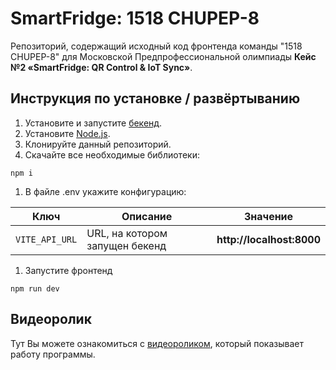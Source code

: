 # SmartFridge: 1518 CHUPEP-8
Репозиторий, содержащий исходный код фронтенда команды "1518 CHUPEP-8" для Московской Предпрофессиональной олимпиады **Кейс №2 «SmartFridge: QR Control & IoT Sync»**.

## Инструкция по установке / развёртыванию
1. Установите и запустите [бекенд](https://github.com/Chinazes-1518/SmartFridge-backend).
2. Установите [Node.js](https://nodejs.org/en/download/package-manager).
3. Клонируйте данный репозиторий.
4. Скачайте все необходимые библиотеки:
```shell
npm i
```
1. В файле .env укажите конфигурацию:

| Ключ | Описание | Значение |
|---|---|---|
| `VITE_API_URL` | URL, на котором запущен бекенд | **http://localhost:8000** |

1. Запустите фронтенд
```shell
npm run dev
```

## Видеоролик
Тут Вы можете ознакомиться с [видеороликом](), который показывает работу программы.
